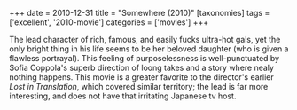 +++
date = 2010-12-31
title = "Somewhere (2010)"
[taxonomies]
tags = ['excellent', '2010-movie']
categories = ['movies']
+++

The lead character of rich, famous, and easily fucks ultra-hot gals, yet
the only bright thing in his life seems to be her beloved daughter (who
is given a flawless portrayal). This feeling of purposelessness is
well-punctuated by Sofia Coppola's superb direction of loong takes and
a story where nealy nothing happens. This movie is a greater favorite to
the director's earlier *Lost in Translation*, which covered similar
territory; the lead is far more interesting, and does not have that
irritating Japanese tv host.
